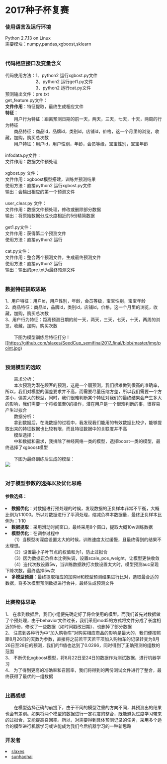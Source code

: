 # 2017种子杯复赛</br>
### 使用语言及运行环境</br>
Python 2.7.13 on Linux</br>
需要模块：numpy,pandas,xgboost,sklearn</br></br>
### 代码相应接口及变量含义</br>
代码使用方法：1、python2 运行xgbost.py文件</br>
&#12288;&#12288;&#12288;&#12288;&#12288;&#12288;&#12288;2、python2 运行get1.py文件</br>
&#12288;&#12288;&#12288;&#12288;&#12288;&#12288;&#12288;3、python2 运行cat.py文件</br>
预测输出文件：pre.txt</br>
get_feature.py文件：</br>
<b>文件作用</b>：特征提取，最终生成相应文件</br>
<b>特征</b>：</br>
&#12288;&#12288;用户行为特征：距离预测日期的前一天，两天，三天，七天，十天，两周的行为特征</br>
&#12288;&#12288;商品特征：商品id，品牌id，类别id，店铺id，价格，这一个月里的浏览，收藏，加购，购买总次数</br>
&#12288;&#12288;用户特征：用户id，用户性别，年龄，会员等级，宝宝性别，宝宝年龄</br></br>
infodata.py文件：</br>
文件作用：数据文件预处理</br></br>
xgbost.py 文件：</br>
文件作用：xgboost模型搭建，训练并预测结果</br>
使用方法：直接python2 运行xgbost.py文件</br>
输出：会输出相应的第一个预测文件</br></br>
user_clear.py 文件：</br>
文件作用：数据文件预处理，修改或删除部分数据</br>
输出：将原始数据分成长度相近的5份精简数据</br></br>
get1.py文件：</br>
文件作用：获得第二个预测文件</br>
使用方法：直接python2 运行</br></br>
cat.py文件：</br>
文件作用：整合两个预测文件，生成最终预测文件</br>
使用方法：直接python2 运行</br>
输出：输出的pre.txt为最终预测文件</br></br>
### 数据特征提取思路</br>
1、用户特征：用户id，用户性别，年龄，会员等级，宝宝性别，宝宝年龄</br>
2、商品特征：商品id，品牌id，类别id，店铺id，价格，这一个月里的浏览，收藏，加购，购买总次数</br>
3、用户行为特征：距离预测日期的前一天，两天，三天，七天，十天，两周的浏览，收藏，加购，购买次数</br></br>
&#12288;&#12288;下图为模型训练后特征打分
![]https://github.com/slaxes/SeedCup_semifinal2017_final/blob/master/img/point.jpg)</br></br>
### 预测模型的选取</br>
&#12288;&#12288;需求分析：</br>
&#12288;&#12288;本次预测为潜在顾客的预测，这是一个弱预测，我们很难做到很高的准确率，所以，我们对模型的偏差要求并不高，而需要尽量压缩方差，所以我们需要一个方差小，偏差大的模型，同时，我们很难判断某个特征对我们的最终结果会产生多大的影响，我们需要一个将权值至0的操作，潜在用户是一个很难判断的事，很容易产生过拟合</br>
&#12288;&#12288;数据分析：</br>
&#12288;&#12288;拿到数据后，在洗数据的过程中，我发现我们能用的有效数据比较少，能够提取出来的特征数据也比较有限，而且特征数据中的关联度并不高</br>
&#12288;&#12288;模型选择：</br>
&#12288;&#12288;中和数据和需求，我排除了神经网络一类的模型，选择boost一类的模型，最终选择了xgboost模型</br></br>
&#12288;&#12288;下图为最终训练后生成的模型：</br>
![](https://github.com/slaxes/SeedCup_semifinal2017_final/blob/master/img/xgboost.jpg)</br></br>
### 对于模型参数的选择以及优化思路</br>
#### 参数选择：</br>
<b><li>数据优化</b>：对数据进行预处理的时候，发现数据的正负样本非常不平衡，大概比例为1:1000。所以对数据进行了平滑处理，缩减负样本数据量，最终正负样本比例为：1:10</br>
<b><li>数据提取</b>：采用滑动时间窗口，最终采用8个窗口，提取大概10w训练数据</br>
<b><li>模型优化</b>：在调参过程中</br>
&#12288;&#12288;（1）当模型树深度设置太大的时候，训练速度太过缓慢，且最终得到的结果不太理想。</br>
&#12288;&#12288;（2）设置最小子叶节点的权值和为1，防止过拟合</br>
&#12288;&#12288;（3）因为数据正负样本比例失调，设置scale_pos_weight，让模型更快收敛</br>
&#12288;&#12288;（4）迭代次数设置5w，当训练数据跌打次数设置太大时，模型预测auc呈现下降次数，最终选择5w次</br>
<b><li>多模型预测</b>：最终提取相应的加购id和模型预测结果进行比对，选取最合适的数据，将多次模型预测数据进行合并，最终生成预测文件</br></br>  
### 比赛整体思路</br>
1、 在拿到数据后，我们小组便先确定好了将会使用的模型。而我们首先对数据做了个预处理，由于behavior文件过长，我们采用mod5的方式将文件分成了长度相近的5份，修改了一些数据（如时间戳改日期）、也删掉了部分数据</br>
2、 注意到各种行为中“加入购物车”对购买相应商品的影响是最大的，我们便按照距8月26日的天数为参数，直接将之前若干天若干项加入购物车的记录转变为8月26日至28日的预测，我们的f1值也达到了0.0266，同时得到了正确预测的组数的范围</br>
3、 不断优化xgboost模型，将8月22日至24日的数据作为测试数据，进行机器学习</br>
4、 为了得到更高的准确率和召回率，我们将得到的两份测试文件进行了整合，最终获得了最优的一组数据</br></br>
### 比赛感想</br>
&#12288;&#12288;在模型选择正确的前提下，由于不同的模型注重的方向不同，其预测出的结果也会有差别。如果将两个模型的数据进行一定程度的整合，既能避免过度学习带来的过拟合，又能提高召回率。所以，对需要得到具体预测记录的任务，采用多个适合的模型进行机器学习或许能成为我们今后机器学习的一种新思路
### 开发者</br>
<li><a href=https://github.com/slaxes>slaxes<a></br>
<li><a href=https://github.com/sunhaohai>sunhaohai<a></br>
